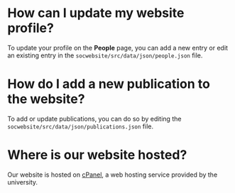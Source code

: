 # How can I update my website profile?
To update your profile on the **People** page, you can add a new entry or edit an existing entry in the `socwebsite/src/data/json/people.json` file.

# How do I add a new publication to the website?
To add or update publications, you can do so by editing the `socwebsite/src/data/json/publications.json` file.

# Where is our website hosted?
Our website is hosted on [cPanel](https://web.illinois.edu/), a web hosting service provided by the university.
